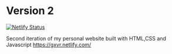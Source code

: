 # Version 2

[![Netlify Status](https://api.netlify.com/api/v1/badges/844e2928-5226-4acf-8818-31ebe764d48f/deploy-status)](https://app.netlify.com/sites/gxvr/deploys)

Second iteration of my personal website built with HTML,CSS and Javascript https://gxvr.netlify.com/
